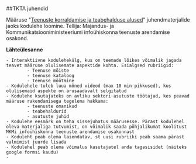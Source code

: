 ##TKTA juhendid

Määruse "[Teenuste korraldamise ja teabehalduse alused](https://eelnoud.valitsus.ee/main/mount/docList/dcaf70ef-c6aa-4cc2-9140-6094aee0970c)" juhendmaterjalide jaoks kodulehe loomine. Tellija: Majandus- ja Kommunikatsiooniministeeriumi infoühiskonna teenuste arendamise osakond.

__Lähteülesanne__

	- Interaktiivne kodulehekülg, kus on teemade lõikes võimalik jagada teavet määruse olulisemate aspektide kohta. Esialgsed rubriigid:
			- Teenuse mõiste
			- teenuse kataloog
			- Teenuse mõõtmine
	- Kodulehele tuleb luua mõned videod (max 10 min pikkused), kus olulisemaid aspekte on arusaadavalt selgitatud
	- Kodulehe ksutajateks on avliku sektori asutuste töötajad, kes peavad määruse rakendamisega tegelema hakkama: 
			- teenuste omanikud
			- teabehaldurid
			- asutuste juhid
	- Kodulehe eesmärk on teha sissejuhatus määrusesse. Pärast kodulehel oleva materjaliga tutvumist, on võimalik saada põhjalikumat koolitust MKMi infoühiskonna teenuste arendamise osakonnast
	- Koduleht peab olema laiendatav, st uusi rubriiki peab saama pärast valmimist juurde lisada
	- Kodulehel peab olema võimalus kasutajatel anda tagasisidet (näiteks google formsi kaudu)
	- 
	


